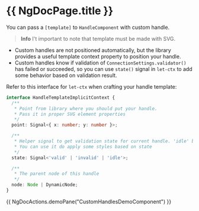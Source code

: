 # {{ NgDocPage.title }}

You can pass a `[template]` to `HandleComponent` with custom handle.

> **Info**
> I't important to note that template must be made with SVG.

- Custom handles are not positioned automatically, but the library provides a useful template context property to position your handle.
- Custom handles know if validation of `ConnectionSettings.validator()` has failed or succeeded, so you can use `state()` signal in `let-ctx` to add some behavior based on validation result.

Refer to this interface for `let-ctx` when crafting your handle template:

```ts
interface HandleTemplateImplicitContext {
  /**
   * Point from library where you should put your handle.
   * Pass it in proper SVG element properties
   */
  point: Signal<{ x: number; y: number }>;

  /**
   * Helper signal to get validation state for current handle. 'idle' by default.
   * You can use it do apply some styles based on state
   */
  state: Signal<'valid' | 'invalid' | 'idle'>;

  /**
   * The parent node of this handle
   */
  node: Node | DynamicNode;
}
```

{{ NgDocActions.demoPane("CustomHandlesDemoComponent") }}
